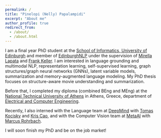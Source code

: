 ```yaml
---
permalink: /
title: "Pinelopi (Nelly) Papalampidi"
excerpt: "About me"
author_profile: true
redirect_from: 
  - /about/
  - /about.html
---
```


I am a final year PhD student at the [School of Informatics, University of Edinburgh](https://www.ed.ac.uk/informatics/) and member of [EdinburghNLP](https://edinburghnlp.inf.ed.ac.uk/) under the supervision of [Mirella Lapata](http://homepages.inf.ed.ac.uk/mlap/index.php) and [Frank Keller](http://homepages.inf.ed.ac.uk/keller/). I am interested in  language grounding and multimodal NLP, representation learning, self-supervised learning, graph structures/graph neural networks (GNNs), latent variable models, summarization and memory-augmented language modeling. My PhD thesis focuses on structure-aware movie understanding and summarization. 

Before that, I completed my diploma (combined BEng and MEng) at the [National Technical University of Athens](https://www.ntua.gr/en/) in Athens, Greece, department of [Electrical and Computer Engineering](https://www.ece.ntua.gr/en).

Recently, I also interned with the Language team at [DeepMind](https://deepmind.com/) with [Tomas Kocisky](http://www.tomas.kocisky.eu/) and [Kris Cao](https://scholar.google.com/citations?user=_KBP8ZgAAAAJ&hl=en), and with the Computer Vision team at [MetaAI](https://ai.facebook.com/) with [Marcus Rohrbach](https://rohrbach.vision/).

I will soon finish my PhD and be on the job market!

